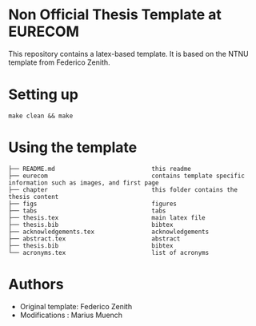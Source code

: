 # Non Official Thesis Template at EURECOM

This repository contains a latex-based template.
It is based on the NTNU template from Federico Zenith.

# Setting up

```
make clean && make
```

# Using the template

```
├── README.md                           this readme
├── eurecom                             contains template specific information such as images, and first page
├── chapter                             this folder contains the thesis content
├── figs                                figures
├── tabs                                tabs
├── thesis.tex                          main latex file
├── thesis.bib                          bibtex
├── acknowledgements.tex                acknowledgements
├── abstract.tex                        abstract
├── thesis.bib                          bibtex
└── acronyms.tex                        list of acronyms
```

# Authors

* Original template: Federico Zenith
* Modifications    : Marius Muench
